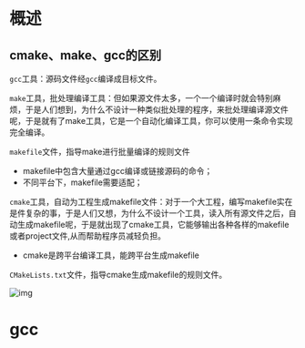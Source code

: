 # 概述

## cmake、make、gcc的区别

`gcc`工具：源码文件经`gcc`编译成目标文件。

`make`工具，批处理编译工具：但如果源文件太多，一个一个编译时就会特别麻烦，于是人们想到，为什么不设计一种类似批处理的程序，来批处理编译源文件呢，于是就有了make工具，它是一个自动化编译工具，你可以使用一条命令实现完全编译。

`makefile`文件，指导make进行批量编译的规则文件

- makefile中包含大量通过gcc编译或链接源码的命令；
- 不同平台下，makefile需要适配；

`cmake`工具，自动为工程生成makefile文件：对于一个大工程，编写makefile实在是件复杂的事，于是人们又想，为什么不设计一个工具，读入所有源文件之后，自动生成makefile呢，于是就出现了cmake工具，它能够输出各种各样的makefile或者project文件,从而帮助程序员减轻负担。

- cmake是跨平台编译工具，能跨平台生成makefile

`CMakeLists.txt`文件，指导cmake生成makefile的规则文件。

![img](https://cdn.jsdelivr.net/gh/ethanworld/images@main/202205150745744.png)

# gcc

